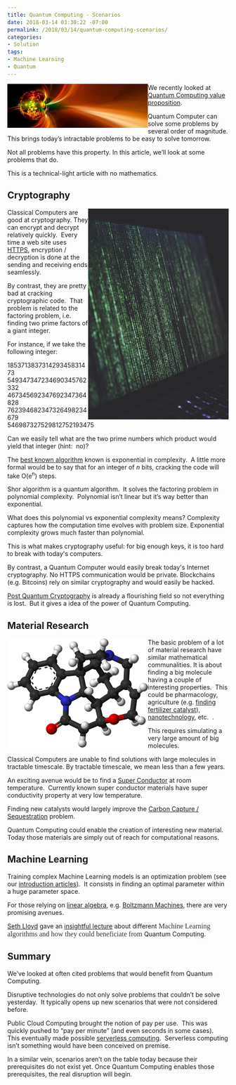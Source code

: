```yaml
---
title: Quantum Computing - Scenarios
date: 2018-03-14 03:30:22 -07:00
permalink: /2018/03/14/quantum-computing-scenarios/
categories:
- Solution
tags:
- Machine Learning
- Quantum
---
```

<a href="/assets/posts/2018/1/quantum-computing-scenarios/tail-2801599_640.jpg"><img style="border:0 currentcolor;float:left;display:inline;background-image:none;" title="tail-2801599_640" src="/assets/posts/2018/1/quantum-computing-scenarios/tail-2801599_640_thumb.jpg" alt="tail-2801599_640" width="320" height="100" align="left" border="0" /></a>We recently looked at <a href="https://vincentlauzon.com/2018/03/07/quantum-computing-value-proposition/">Quantum Computing value proposition</a>.

Quantum Computer can solve some problems by several order of magnitude. This brings today’s intractable problems to be easy to solve tomorrow.

Not all problems have this property. In this article, we’ll look at some problems that do.

This is a technical-light article with no mathematics.
<h2>Cryptography</h2>
<a href="/assets/posts/2018/1/quantum-computing-scenarios/pexels-photo-193349.jpg"><img style="border:0 currentcolor;float:right;display:inline;background-image:none;" title="binary damage code" src="/assets/posts/2018/1/quantum-computing-scenarios/pexels-photo-193349_thumb.jpg" alt="binary damage code" width="320" height="480" align="right" border="0" /></a>

Classical Computers are good at cryptography. They can encrypt and decrypt relatively quickly.  Every time a web site uses <a href="https://en.wikipedia.org/wiki/Transport_Layer_Security">HTTPS</a>, encryption / decryption is done at the sending and receiving ends seamlessly.

By contrast, they are pretty bad at cracking cryptographic code.  That problem is related to the factoring problem, i.e. finding two prime factors of a giant integer.

For instance, if we take the following integer:

185371383731429345831473
549347347234690345762332
467345692347692347364828
762394682347326498234679
546987327529812752193475

Can we easily tell what are the two prime numbers which product would yield that integer (hint:  no)?

The <a href="https://en.wikipedia.org/wiki/General_number_field_sieve">best known algorithm</a> known is exponential in complexity.  A little more formal would be to say that for an integer of <em>n</em> bits, cracking the code will take O(e<sup>n</sup>) steps.

Shor algorithm is a quantum algorithm.  It solves the factoring problem in polynomial complexity.  Polynomial isn’t linear but it’s way better than exponential.

What does this polynomial vs exponential complexity means? Complexity captures how the computation time evolves with problem size. Exponential complexity grows much faster than polynomial.

This is what makes cryptography useful: for big enough keys, it is too hard to break with today's computers.

By contrast, a Quantum Computer would easily break today's Internet cryptography. No HTTPS communication would be private. Blockchains (e.g. Bitcoins) rely on similar cryptography and would easily be hacked.

<a href="https://en.wikipedia.org/wiki/Post-quantum_cryptography">Post Quantum Cryptography</a> is already a flourishing field so not everything is lost.  But it gives a idea of the power of Quantum Computing.
<h2>Material Research</h2>
<a href="/assets/posts/2018/1/quantum-computing-scenarios/strychnine1.png"><img style="border:0 currentcolor;float:left;display:inline;background-image:none;" title="Strychnine[1]" src="/assets/posts/2018/1/quantum-computing-scenarios/strychnine1_thumb.png" alt="Strychnine[1]" width="320" height="248" align="left" border="0" />
</a>

The basic problem of a lot of material research have similar mathematical communalities. It is about finding a big molecule having a couple of interesting properties.  This could be pharmacology, agriculture (e.g. <a href="https://news.microsoft.com/transform/things-to-come-could-the-cloud-and-quantum-computing-help-feed-the-world/">finding fertilizer catalyst</a>), <a href="https://www.azonano.com/article.aspx?ArticleID=3251">nanotechnology</a>, etc.  .

This requires simulating a very large amount of big molecules.

Classical Computers are unable to find solutions with large molecules in tractable timescale. By tractable timescale, we mean less than a few years.

An exciting avenue would be to find a <a href="https://en.wikipedia.org/wiki/Superconductivity">Super Conductor</a> at room temperature.  Currently known super conductor materials have super conductivity property at very low temperature.

Finding new catalysts would largely improve the <a href="https://en.wikipedia.org/wiki/Carbon_capture_and_storage">Carbon Capture / Sequestration</a> problem.

Quantum Computing could enable the creation of interesting new material.  Today those materials are simply out of reach for computational reasons.
<h2>Machine Learning</h2>
Training complex Machine Learning models is an optimization problem (see our <a href="https://vincentlauzon.com/2015/07/12/machine-learning-an-introduction-part-2/">introduction articles</a>).  It consists in finding an optimal parameter within a huge parameter space.

For those relying on <a href="https://www.youtube.com/watch?v=KtIPAPyaPOg">linear algebra</a>, e.g. <a href="https://www.microsoft.com/en-us/research/video/transforming-machine-learning-optimization-quantum-computing/">Boltzmann Machines</a>, there are very promising avenues.

<a href="https://en.wikipedia.org/wiki/Seth_Lloyd">Seth Lloyd</a> gave an <a href="https://www.youtube.com/watch?v=Lbndu5EIWvI">insightful lecture</a> about different <span style="display:inline !important;float:none;background-color:transparent;color:#333333;cursor:text;font-family:Georgia, 'Times New Roman', 'Bitstream Charter', Times, serif;font-size:16px;font-style:normal;font-variant:normal;font-weight:400;letter-spacing:normal;orphans:2;text-align:left;text-decoration:none;text-indent:0;text-transform:none;white-space:normal;word-spacing:0;">Machine Learning algorithms and how they could beneficiate from </span>Quantum Computing.
<h2>Summary</h2>
We’ve looked at often cited problems that would benefit from Quantum Computing.

Disruptive technologies do not only solve problems that couldn’t be solve yesterday.  It typically opens up new scenarios that were not considered before.

Public Cloud Computing brought the notion of pay per use.  This was quickly pushed to “pay per minute” (and even seconds in some cases).  This eventually made possible <a href="https://vincentlauzon.com/2017/11/27/serverless-compute-with-azure-functions-getting-started/">serverless computing</a>.  Serverless computing isn’t something would have been conceived on premise.

In a similar vein, scenarios aren’t on the table today because their prerequisites do not exist yet. Once Quantum Computing enables those prerequisites, the real disruption will begin.